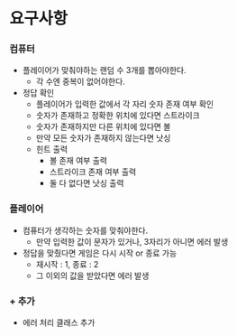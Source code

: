 # 요구사항

### 컴퓨터

- 플레이어가 맞춰야하는 랜덤 수 3개를 뽑아야한다.
    - 각 수엔 중복이 없어야한다.
- 정답 확인
    - 플레이어가 입력한 값에서 각 자리 숫자 존재 여부 확인
    - 숫자가 존재하고 정확한 위치에 있다면 스트라이크
    - 숫자가 존재하지만 다른 위치에 있다면 볼
    - 만약 모든 숫자가 존재하지 않는다면 낫싱
    - 힌트 출력
        - 볼 존재 여부 출력
        - 스트라이크 존재 여부 출력
        - 둘 다 없다면 낫싱 출력

### 플레이어

- 컴퓨터가 생각하는 숫자를 맞춰야한다.
    - 만약 입력한 값이 문자가 있거나, 3자리가 아니면 에러 발생
- 정답을 맞췄다면 게임은 다시 시작 or 종료 가능
    - 재시작 : 1, 종료 : 2
    - 그 이외의 값을 받았다면 에러 발생

### + 추가

- 에러 처리 클래스 추가